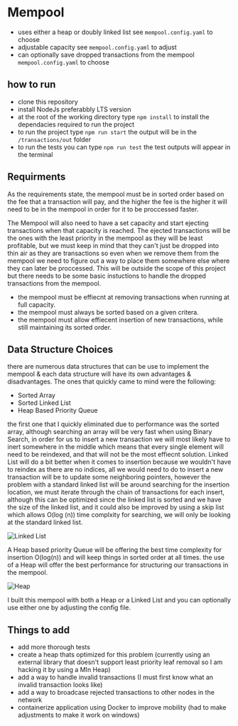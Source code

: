 # Mempool

- uses either a heap or doubly linked list see ```mempool.config.yaml``` to choose
- adjustable capacity see ```mempool.config.yaml``` to adjust
- can optionally save dropped transactions from the mempool  ```mempool.config.yaml``` to choose

## how to run 
- clone this repository
- install NodeJs preferabbly LTS version
- at the root of the working directory type ```npm install``` to install the dependacies required to run the project
- to run the project type ```npm run start``` the output will be in the ```/transactions/out``` folder 
- to run the tests you can type ```npm run test``` the test outputs will appear in the terminal

## Requirments
As the requirements state, the mempool must be in sorted order based on the fee that a transaction will pay, and the higher the fee is the higher it will need to be in the mempool in order for it to be proccessed faster. 

The Mempool will also need to have a set capacity and start ejecting transactions when that capacity is reached. The ejected transactions will be the ones with the least priority in the mempool as they will be least profitable, but we must keep in mind that they can't just be dropped into thin air as they are transactions so even when we remove them from the mempool we need to figure out a way to place them somewhere else where they can later be proccessed. This will be outside the scope of this project but there needs to be some basic instuctions to handle the dropped transactions from the mempool. 

- the mempool must be effiecnt at removing transactions when running at full capacity.
- the mempool must always be sorted based on a given critera. 
- the mempool must allow effiecent insertion of new transactions, while still maintaining its sorted order. 

## Data Structure Choices 
there are numerous data structures that can be use to implement the mempool & each data structure will have its own advantages & disadvantages. The ones that quickly came to mind were the following: 
- Sorted Array 
- Sorted Linked List 
- Heap Based Priority Queue 

the first one that I quickly eliminated due to performance was the sorted array, although searching an array will be very fast when using Binary Search, in order for us to insert a new transaction we will most likely have to inert somewhere in the middle which means that every single element will need to be reindexed, and that will not be the most effiecnt solution. 
Linked List will do a bit better when it comes to insertion because we wouldn't have to reindex as there are no indices, all we would need to do to insert a new transaction will be to update some neighboring pointers, however the problem with a standard linked list will be around searching for the insertion location, we must iterate through the chain of transactions for each insert, although this can be optimized since the linked list is sorted and we have the size of the linked list, and it could also be improved by using a skip list which allows O(log (n)) time complxity for searching, we will only be looking at the standard linked list.

![Linked List](https://i.ibb.co/Vm6Tgby/linked-List.png)

A Heap based priority Queue will be offering the best time complexity for insertion O(log(n)) and will keep things in sorted order at all times. the use of a Heap will offer the best performance for structuring our transactions in the mempool. 

![Heap](https://i.ibb.co/XFQp4NG/heap.png)


I built this mempool with both a Heap or a Linked List and you can optionally use either one by adjusting the config file. 

## Things to add 
- add more thorough tests 
- create a heap thats optimized for this problem (currently using an external library that doesn't support least priority leaf removal so I am hacking it by using a MIn Heap)
- add a way to handle invalid transactions (I must first know what an invalid transaction looks like)
- add a way to broadcase rejected transactions to other nodes in the network 
- containerize application using Docker to improve mobility (had to make adjustments to make it work on windows)